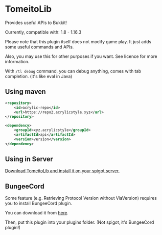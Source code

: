 # TomeitoLib

Provides useful APIs to Bukkit!

Currently, compatible with: 1.8 - 1.16.3

Please note that this plugin itself does not modify game play. It just adds some useful commands and APIs.

Also, you may use this for other purposes if you want. See licence for more information.

With `/tl debug` command, you can debug anything, comes with tab completion. (it's like eval in Java)

## Using maven
```xml
<repository>
    <id>acrylic-repo</id>
    <url>https://repo2.acrylicstyle.xyz</url>
</repository>
```

```xml
<dependency>
    <groupId>xyz.acrylicstyle</groupId>
    <artifactId>api</artifactId>
    <version>version</version>
</dependency>
```

## Using in Server
[Download TomeitoLib and install it on your spigot server.](https://ci.acrylicstyle.xyz/guestAuth/repository/download/TomeitoLibrary_Build/533:id/tomeito_plugin/target/tomeito_plugin-0.5.20.jar)

## BungeeCord

Some feature (e.g. Retrieving Protocol Version without ViaVersion) requires you to install BungeeCord plugin.

You can download it from [here](https://ci.acrylicstyle.xyz/guestAuth/repository/download/TomeitoLibrary_Build/533:id/tomeito_bungee/target/tomeito_bungee-0.5.20.jar).

Then, put this plugin into your plugins folder. (Not spigot, it's BungeeCord plugin!)
